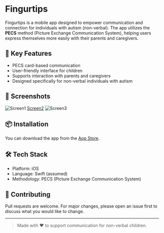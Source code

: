 # Fingurtips

Fingurtips is a mobile app designed to empower communication and connection for individuals with autism (non-verbal). The app utilizes the **PECS** method (Picture Exchange Communication System), helping users express themselves more easily with their parents and caregivers.

## 🧠 Key Features

- PECS card-based communication
- User-friendly interface for children
- Supports interaction with parents and caregivers
- Designed specifically for non-verbal individuals with autism

## 📱 Screenshots

![Screen1](https://github.com/user-attachments/assets/864f41e2-8f21-4292-8b4e-65966e4618e2) [Screen2](https://github.com/user-attachments/assets/db547bed-7fd1-45ef-94d1-c4d00406f2ab) ![Screen3](https://github.com/user-attachments/assets/a2da25b3-b296-452b-91e0-74917a3d8e1d)




## 📦 Installation

You can download the app from the [App Store](https://apps.apple.com/sa/app/fingurtips/id6745874777).

## 🛠️ Tech Stack

- Platform: iOS
- Language: Swift (assumed)
- Methodology: PECS (Picture Exchange Communication System)


## 🤝 Contributing

Pull requests are welcome. For major changes, please open an issue first to discuss what you would like to change.

---

> Made with ❤️ to support communication for non-verbal children.

